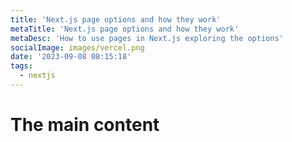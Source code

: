 ```yaml
---
title: 'Next.js page options and how they work'
metaTitle: 'Next.js page options and how they work'
metaDesc: 'How to use pages in Next.js exploring the options'
socialImage: images/vercel.png
date: '2023-09-08 08:15:18'
tags:
  - nextjs
---
```


# The main content
